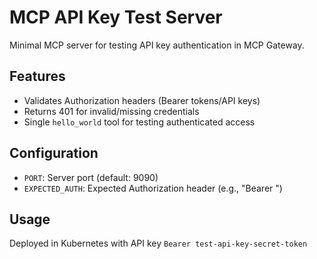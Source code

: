 # MCP API Key Test Server

Minimal MCP server for testing API key authentication in MCP Gateway.

## Features
- Validates Authorization headers (Bearer tokens/API keys)
- Returns 401 for invalid/missing credentials
- Single `hello_world` tool for testing authenticated access

## Configuration
- `PORT`: Server port (default: 9090)
- `EXPECTED_AUTH`: Expected Authorization header (e.g., "Bearer <api-key>")

## Usage
Deployed in Kubernetes with API key `Bearer test-api-key-secret-token`
